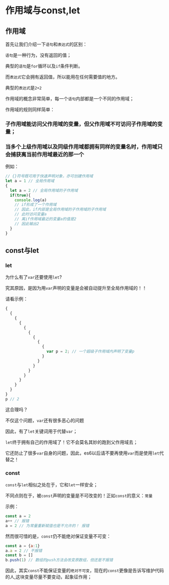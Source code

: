 # 作用域与const,let

## 作用域
首先让我们介绍一下`语句`和`表达式`的区别：

`语句`是一种行为，没有返回的值；

典型的`语句`是`for`循环以及`if`条件判断。

而`表达式`它会拥有返回值，所以能用在任何需要值的地方。

典型的`表达式`是`2+2`

作用域的概念非常简单，每一个`语句`内部都是一个不同的作用域；

作用域的规则同样简单：

### 子作用域能访问父作用域的变量，但父作用域不可访问子作用域的变量；

### 当多个上级作用域以及同级作用域都拥有同样的变量名时，作用域只会捕获离当前作用域最近的那一个

例如：
```js
// {}符号既可用于快速声明对象，亦可创建作用域
let a = 1 // 全局作用域
{
  let a = 2 // 全局作用域的子作用域
  if(true){
    console.log(a) 
    // if形成了一个作用域
    // 因此，if内部是全局作用域的子作用域的子作用域
    // 此时访问变量a
    // 离if作用域最近的变量a的值是2
    // 因此输出2
  }
}

```

## const与let

### let

为什么有了`var`还要使用`let`?

究其原因，是因为用`var`声明的变量是会被自动提升至全局作用域的！！

请看示例：

```js
{
  {
    {
      {
        {
          {
            {
              {
                {
                  var p = 2; // 一个超级子作用域内声明了变量p
                }
              }
            }
          }
        }
      }
    }
  }
}
p // 2
```
这合理吗？

不仅这个问题，`var`还有很多恶心的问题

因此，有了`let`关键词用于代替`var`；

`let`终于拥有自己的作用域了！它不会莫名其妙的跑到父作用域去；

它还防止了很多`var`自身的问题，因此，es6以后请不要再使用`var`而是使用`let`代替之！

### const

`const`与`let`相似之处在于，它和`let`一样安全；

不同点则在于，被`const`声明的变量是不可改变的！正如`const`的意义：`常量`

示例：
```js
const a = 2
a++ // 报错
a = 2 // 为常量重新赋值也是不允许的！ 报错
```
然而很可惜的是，`const`仍不能绝对保证变量不可变：

```js
const a = {a:1}
a.a = 2 // 不报错
const b = []
b.push(1) // 数组的push方法会改变原数组，但还是不报错
```
因此，其实`const`不能保证变量的`绝对不可变`，现在的`const`更像是告诉写维护代码的人,这块变量尽量不要变动，起象征作用；
